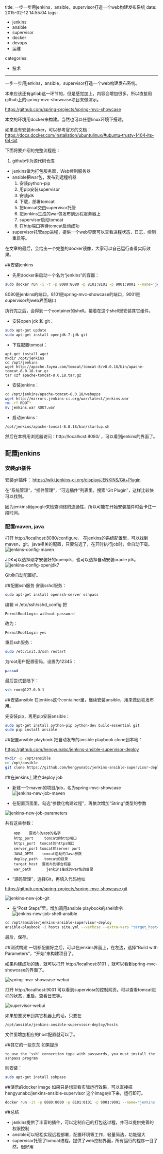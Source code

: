 title: 一步一步用jenkins，ansible，supervisor打造一个web构建发布系统
date: 2015-02-12 14:55:04
tags:
 - jenkins
 - ansible
 - supervisor
 - docker
 - devops
 - 运维

categories:
 - 技术
 
---

一步一步用jenkins，ansible，supervisor打造一个web构建发布系统。

本来应该还有gitlab这一环节的，但是感觉加上，内容会增加很多。所以直接用github上的spring-mvc-showcase项目来做演示。

https://github.com/spring-projects/spring-mvc-showcase

本文的环境用docker来构建。当然也可以任意linux环境下搭建。

如果没有安装docker，可以参考官方的文档：
https://docs.docker.com/installation/ubuntulinux/#ubuntu-trusty-1404-lts-64-bit 

下面将要介绍的完整流程是：

1. github作为源代码仓库
- jenkins做为打包服务器，Web控制服务器
- ansible把war包，发布到远程机器
   1. 安装python-pip
   2. 用pip安装supervisor
   3. 安装jdk
   4. 下载，部署tomcat
   5. 把tomcat交由supervisor托管
   6. 把jenkins生成的war包发布到远程服务器上
   7. supervisor启动tomcat
   8. 在http端口等待tomcat启动成功
- supervisor托管app进程，提供一个web界面可以查看进程状态，日志，控制重启等。

在文章的最后，会给出一个完整的docker镜像，大家可以自己运行查看实际效果。

##安装jenkins
- 先用docker来启动一个名为“jenkins”的容器：

```bash
sudo docker run -i -t -p 8080:8080 -p 8101:8101 -p 9001:9001 --name='jenkins' ubuntu /bin/bash
```
8080是jenkins的端口，8101是spring-mvc-showcase的端口，9001是supervisor的web界面端口

执行完之后，会得到一个container的shell。接着在这个shell里安装其它组件。

- 安装open jdk 和 git：

```bash
sudo apt-get update
sudo apt-get install openjdk-7-jdk git
```
- 下载配置tomcat：

```
apt-get install wget
mkdir /opt/jenkins
cd /opt/jenkins
wget http://apache.fayea.com/tomcat/tomcat-8/v8.0.18/bin/apache-tomcat-8.0.18.tar.gz
tar xzf apache-tomcat-8.0.18.tar.gz

```
- 安装jenkins：

```bash
cd /opt/jenkins/apache-tomcat-8.0.18/webapps
wget http://mirrors.jenkins-ci.org/war/latest/jenkins.war
rm -rf ROOT*
mv jenkins.war ROOT.war
```
- 启动jenkins：

```
/opt/jenkins/apache-tomcat-8.0.18/bin/startup.sh
```
然后在本机用浏览器访问：http://localhost:8080/ ，可以看到jenkins的界面了。

## 配置jenkins
### 安装git插件
安装git插件：
https://wiki.jenkins-ci.org/display/JENKINS/Git+Plugin

在“系统管理”，“插件管理”，“可选插件”列表里，搜索“Git Plugin”，这样比较快可以找到。

因为jenkins用google来检查网络的连通性，所以可能在开始安装插件时会卡住一段时间。

### 配置maven, java
打开 http://localhost:8080/configure，
在jenkins的系统配置里，可以找到maven，git，java相关的配置，只要勾选了，在开时执行job时，会自动下载。
![jenkins-config-maven](/img/jenkins-config-maven.png)

JDK可以选择刚才安装好的openjdk，也可以选择自动安装oracle jdk。
![jenkins-config-openjdk7](/img/jenkins-config-openjdk7.png)

Git会自动配置好。


##配置ssh服务
安装sshd服务：
```bash
sudo apt-get install openssh-server sshpass
```
编辑
vi /etc/ssh/sshd_config
把
```
PermitRootLogin without-password
```
改为：
```
PermitRootLogin yes
```
重启ssh服务：
```bash
sudo /etc/init.d/ssh restart
```
为root用户配置密码，设置为12345：
```bash
passwd
```
最后尝试登陆下：
```bash
ssh root@127.0.0.1
```

##安装ansible
在jenkins这个container里，继续安装ansible，用来做远程发布用。

先安装pip，再用pip安装ansible：
```bash
sudo apt-get install python-pip python-dev build-essential git
sudo pip install ansible
```

##配置ansible playbook
把自动发布的ansible playbook clone到本地：

https://github.com/hengyunabc/jenkins-ansible-supervisor-deploy
```bash
mkdir -p /opt/ansible
cd /opt/ansible
git clone https://github.com/hengyunabc/jenkins-ansible-supervisor-deploy
```

##在jenkins上建立deploy job
- 新建一个maven的项目/job，名为spring-mvc-showcase
![jenkins-new-job-maven](/img/jenkins-new-job-maven.png)


- 在配置页面里，勾选“参数化构建过程”，再依次增加“String”类型的参数

![jenkins-new-job-parameters](/img/jenkins-new-job-parameters.png)

共有这些参数：
```
	app	   要发布的app的名字
 	http_port	  tomcat的http端口
 	https_port	tomcat的https端口
 	server_port	tomcat的server port
 	JAVA_OPTS	 tomcat启动的Java参数
 	deploy_path	  tomcat的目录
 	target_host	 要发布到哪台机器
 	war_path	   jenkins生成的war包的目录
```

- “源码管理”，选择Git，再填入代码地址

https://github.com/spring-projects/spring-mvc-showcase.git

![jenkins-new-job-git](/img/jenkins-new-job-git.png)

- 在“Post Steps”里，增加调用ansible playbook的shell命令
![jenkins-new-job-shell-ansible](/img/jenkins-new-job-shell-ansible.png)

```bash
cd /opt/ansible/jenkins-ansible-supervisor-deploy
ansible-playbook -i hosts site.yml --verbose --extra-vars "target_host=$target_host app=$app http_port=$http_port https_port=$https_port server_port=$server_port deploy_path=$deploy_path JAVA_HOME=/usr JAVA_OPTS=$JAVA_OPTS deploy_war_path=$WORKSPACE/$war_path"
```
最后，保存。

##测试构建
一切都配置好之后，可以在jenkins界面上，在左边，选择“Build with Parameters”，“开始”来构建项目了。

如果构建成功的话，就可以打开 http://localhost:8101 ，就可以看到spring-mvc-showcase的界面了。

![spring-mvc-showcase-webui](/img/spring-mvc-showcase-webui.png)

打开 http://localhost:9001 可以看到superviosr的控制网页，可以查看tomcat进程的状态，重启，查看日志等。

![supervisor-webui](/img/supervisor-webui.png)

如果想要发布到其它机器上的话，只要在

  ``` 
  /opt/ansible/jenkins-ansible-supervisor-deploy/hosts 
  ``` 
  
文件里增加相应的host配置就可以了。

##其它的一些东东
如果提示
```
to use the 'ssh' connection type with passwords, you must install the sshpass program
```
则安装：
```bash
sudo apt-get install sshpass
```

##演示的docker image
如果只是想查看实际运行效果，可以直接把 hengyunabc/jenkins-ansible-supervisor 这个image拉下来，运行即可。

```bash
docker run -it -p 8080:8080 -p 8101:8101 -p 9001:9001 --name='jenkins' hengyunabc/jenkins-ansible-supervisor
```

##总结

- jenkins提供了丰富的插件，可以定制自己的打包这过程，并可以提供完善的权限控制
- ansible可以轻松实现远程部署，配置环境等工作，轻量简洁，功能强大
- supervisor托管了tomcat进程，提供了web控制界面，所有运行的程序一目了然，很好用